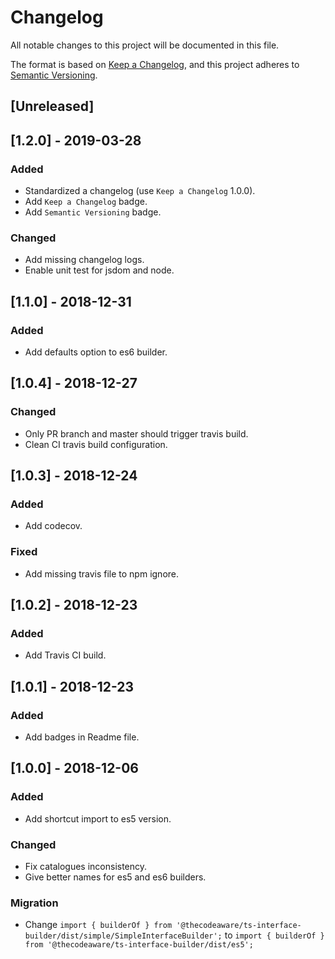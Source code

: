 # Changelog
All notable changes to this project will be documented in this file.

The format is based on [Keep a Changelog](https://keepachangelog.com/en/1.0.0/),
and this project adheres to [Semantic Versioning](https://semver.org/spec/v2.0.0.html).

## [Unreleased]

## [1.2.0] - 2019-03-28
### Added
- Standardized a changelog (use ```Keep a Changelog``` 1.0.0).
- Add ```Keep a Changelog``` badge.
- Add ```Semantic Versioning``` badge.

### Changed
- Add missing changelog logs.
- Enable unit test for jsdom and node.

## [1.1.0] - 2018-12-31
### Added
- Add defaults option to es6 builder.

## [1.0.4] - 2018-12-27
### Changed
- Only PR branch and master should trigger travis build.
- Clean CI travis build configuration.

## [1.0.3] - 2018-12-24 
### Added
- Add codecov.
### Fixed
- Add missing travis file to npm ignore.

## [1.0.2] - 2018-12-23
### Added
- Add Travis CI build.

## [1.0.1] - 2018-12-23
### Added
- Add badges in Readme file. 

## [1.0.0] - 2018-12-06
### Added
- Add shortcut import to es5 version.

### Changed
- Fix catalogues inconsistency.
- Give better names for es5 and es6 builders.

### Migration
- Change ```import { builderOf } from '@thecodeaware/ts-interface-builder/dist/simple/SimpleInterfaceBuilder';```
to ```import { builderOf } from '@thecodeaware/ts-interface-builder/dist/es5';```
